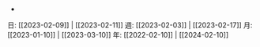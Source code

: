 - 

日: [[2023-02-09]] | [[2023-02-11]]
週: [[2023-02-03]] | [[2023-02-17]]
月: [[2023-01-10]] | [[2023-03-10]]
年: [[2022-02-10]] | [[2024-02-10]]